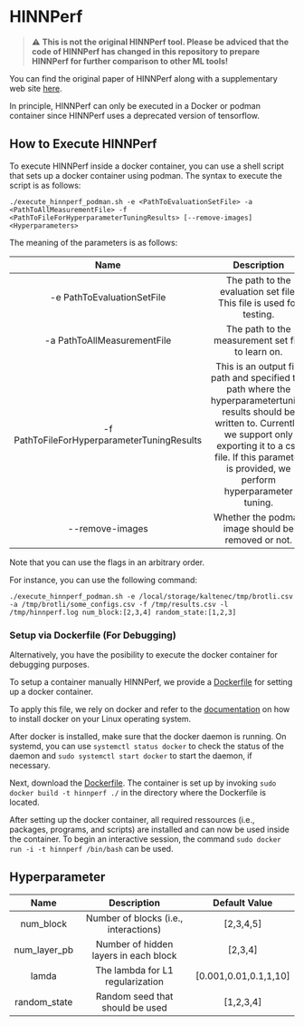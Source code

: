 # HINNPerf

> :warning: **This is not the original HINNPerf tool. Please be adviced that the code of HINNPerf has changed in this repository to prepare HINNPerf for further comparison to other ML tools!**

You can find the original paper of HINNPerf along with a supplementary web site [here](https://dl.acm.org/doi/full/10.1145/3528100?casa_token=Z6hB1GSwELcAAAAA%3Alq27gjqh20zCF6tep1jox8tM1K1YvuaW97HmM0WmwLs5b3qVFL2XPxN0XMbn-wDM8WYHm1Xnrp0).

In principle, HINNPerf can only be executed in a Docker or podman container since HINNPerf uses a deprecated version of tensorflow.

## How to Execute HINNPerf

To execute HINNPerf inside a docker container, you can use a shell script that sets up a docker container using podman.
The syntax to execute the script is as follows:

```
./execute_hinnperf_podman.sh -e <PathToEvaluationSetFile> -a <PathToAllMeasurementFile> -f <PathToFileForHyperparameterTuningResults> [--remove-images] <Hyperparameters>
```

The meaning of the parameters is as follows:

| Name  | Description |
| :---: | :---------: |
| -e PathToEvaluationSetFile | The path to the evaluation set file. This file is used for testing. |
| -a PathToAllMeasurementFile | The path to the measurement set file to learn on. |
| -f PathToFileForHyperparameterTuningResults | This is an output file path and specified the path where the hyperparametertuning results should be written to. Currently, we support only exporting it to a csv file. If this parameter is provided, we perform hyperparameter tuning. |
| --remove-images | Whether the podman image should be removed or not. |

Note that you can use the flags in an arbitrary order.

For instance, you can use the following command:
```
./execute_hinnperf_podman.sh -e /local/storage/kaltenec/tmp/brotli.csv -a /tmp/brotli/some_configs.csv -f /tmp/results.csv -l /tmp/hinnperf.log num_block:[2,3,4] random_state:[1,2,3]
```

### Setup via Dockerfile (For Debugging)

Alternatively, you have the posibility to execute the docker container for debugging purposes.

To setup a container manually HINNPerf, we provide a [Dockerfile](./Dockerfile) for setting up a docker container.

To apply this file, we rely on docker and refer to the [documentation](https://docs.docker.com/install/linux/docker-ce/ubuntu/) on how to install docker on your Linux operating system.

After docker is installed, make sure that the docker daemon is running. On systemd, you can use ```systemctl status docker``` to check the status of the daemon and ```sudo systemctl start docker``` to start the daemon, if necessary.

Next, download the [Dockerfile](./Dockerfile).
The container is set up by invoking ```sudo docker build -t hinnperf ./``` in the directory where the Dockerfile is located.

After setting up the docker container, all required ressources (i.e., packages, programs, and scripts) are installed and can now be used inside the container.
To begin an interactive session, the command ```sudo docker run -i -t hinnperf /bin/bash``` can be used.

## Hyperparameter

| Name  | Description | Default Value |
| :---: | :---------: | :-----------: |
| num_block | Number of blocks (i.e., interactions) | [2,3,4,5] |
| num_layer_pb | Number of hidden layers in each block | [2,3,4] |
| lamda | The lambda for L1 regularization | [0.001,0.01,0.1,1,10] |
| random_state | Random seed that should be used | [1,2,3,4] |